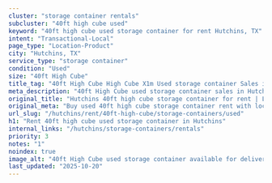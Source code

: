 ```yaml
---
cluster: "storage container rentals"
subcluster: "40ft high cube used"
keyword: "40ft high cube used storage container for rent Hutchins, TX"
intent: "Transactional-Local"
page_type: "Location-Product"
city: "Hutchins, TX"
service_type: "storage container"
condition: "Used"
size: "40ft High Cube"
title_tag: "40ft High Cube High Cube X1m Used storage container Sales in Hutchins | LC Container"
meta_description: "40ft High Cube used storage container sales in Hutchins. High cube containers with extra height. Fast delivery, competitive pricing. Serving storage containers area. Quote ID: NMT. Call (214) 524-4168 for your free quote today."
original_title: "Hutchins 40ft high cube storage container for rent | LC"
original_meta: "Buy used 40ft high cube storage container rent with local delivery in Hutchins, TX. LC Container — local Since 2003. Request a fast quote today."
url_slug: "/hutchins/rent/40ft-high-cube/storage-containers/used"
h1: "Rent 40ft high cube used storage container in Hutchins"
internal_links: "/hutchins/storage-containers/rentals"
priority: 3
notes: "1"
noindex: true
image_alt: "40ft High Cube used storage container available for delivery in Hutchins"
last_updated: "2025-10-20"
---
```


<!-- TODO: Add unique city/inventory copy, images, and internal links here. -->
